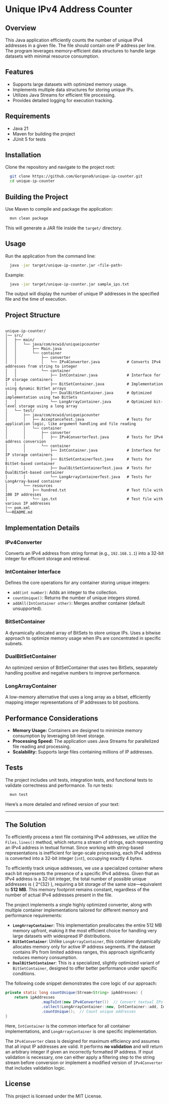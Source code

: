 # Unique IPv4 Address Counter

## Overview
This Java application efficiently counts the number of unique IPv4 addresses in a given file. 
The file should contain one IP address per line. The program leverages memory-efficient data structures to handle large datasets with minimal resource consumption.

## Features
- Supports large datasets with optimized memory usage.
- Implements multiple data structures for storing unique IPs.
- Utilizes Java Streams for efficient file processing.
- Provides detailed logging for execution tracking.

## Requirements
- Java 21
- Maven for building the project
- JUnit 5 for tests

## Installation
Clone the repository and navigate to the project root:
```sh
  git clone https://github.com/Gorgona9/unique-ip-counter.git
  cd unique-ip-counter
```

## Building the Project
Use Maven to compile and package the application:
```sh
  mvn clean package
```
This will generate a JAR file inside the `target/` directory.

## Usage
Run the application from the command line:
```sh
  java -jar target/unique-ip-counter.jar <file-path>
```
Example:
```sh
  java -jar target/unique-ip-counter.jar sample_ips.txt
```
The output will display the number of unique IP addresses 
in the specified file and the time of execution.

## Project Structure
```

unique-ip-counter/
│── src/
│   ├── main/
│   │   └── java/com/ecwid/uniqueipcounter
│   │       ├── Main.java
│   │       └── container
│   │           ├── converter
│   │           │   └── IPv4Converter.java            # Converts IPv4 addresses from string to integer
│   │           └── container
│   │               ├── IntContainer.java             # Interface for IP storage containers
│   │               ├── BitSetContainer.java          # Implementation using dynamic BitSet arrays
│   │               ├── DualBitSetContainer.java      # Optimized implementation using two BitSets
│   │               └── LongArrayContainer.java       # Optimized bit-level storage using a long array
│   └── test/
│       ├── java/com/ecwid/uniqueipcounter
│       │   ├── AcceptanceTest.java                   # Tests for application logic, like argument handling and file reading
│       │   └── container
│       │       ├── converter
│       │       │   ├── IPv4ConverterTest.java        # Tests for IPv4 address conversion
│       │       └── container
│       │           ├── IntContainer.java             # Interface for IP storage containers
│       │           ├── BitSetContainerTest.java      # Tests for BitSet-based container
│       │           ├── DualBitSetContainerTest.java  # Tests for DualBitSet-based container
│       │           └── LongArrayContainerTest.java   # Tests for LongArray-based container
│       └── resources
│           ├── hundred.txt                           # Test file with 100 IP addresses
│           └── ips.txt                               # Test file with various IP addresses
│── pom.xml
└──README.md
```

## Implementation Details
### **IPv4Converter**
Converts an IPv4 address from string format (e.g., `192.168.1.1`) into a 32-bit integer for efficient storage and retrieval.

### **IntContainer Interface**
Defines the core operations for any container storing unique integers:
- `add(int number)`: Adds an integer to the collection.
- `countUnique()`: Returns the number of unique integers stored.
- `addAll(IntContainer other)`: Merges another container (default unsupported).

### **BitSetContainer**
A dynamically allocated array of BitSets to store unique IPs. Uses a bitwise approach to optimize memory usage when IPs are concentrated in specific subnets.

### **DualBitSetContainer**
An optimized version of BitSetContainer that uses two BitSets, separately handling positive and negative numbers to improve performance.

### **LongArrayContainer**
A low-memory alternative that uses a long array as a bitset, efficiently mapping integer representations of IP addresses to bit positions.

## Performance Considerations
- **Memory Usage:** Containers are designed to minimize memory consumption by leveraging bit-level storage.
- **Processing Speed:** The application uses Java Streams for parallelized file reading and processing.
- **Scalability:** Supports large files containing millions of IP addresses.

## Tests
The project includes unit tests, integration tests, and functional tests to validate correctness and performance.
To run tests:
```sh
  mvn test
```

Here’s a more detailed and refined version of your text:

---

## **The Solution**

To efficiently process a text file containing IPv4 addresses, we utilize the `Files.lines()` method, which returns a stream of strings, each representing an IPv4 address in textual format. Since working with string-based representations is inefficient for large-scale processing, each IPv4 address is converted into a 32-bit integer (`int`), occupying exactly 4 bytes.

To efficiently track unique addresses, we use a specialized container where each bit represents the presence of a specific IPv4 address. Given that an IPv4 address is a 32-bit integer, the total number of possible unique addresses is \( 2^{32} \), requiring a bit storage of the same size—equivalent to **512 MB**. This memory footprint remains constant, regardless of the number of actual IPv4 addresses present in the file.

The project implements a single highly optimized converter, along with multiple container implementations tailored for different memory and performance requirements:

- **`LongArrayContainer`**: This implementation preallocates the entire 512 MB memory upfront, making it the most efficient choice for handling very large datasets with widespread IP distributions.
- **`BitSetContainer`**: Unlike `LongArrayContainer`, this container dynamically allocates memory only for active IP address segments. If the dataset contains IPs from limited address ranges, this approach significantly reduces memory consumption.
- **`DualBitSetContainer`**: This is a specialized, slightly optimized variant of `BitSetContainer`, designed to offer better performance under specific conditions.

The following code snippet demonstrates the core logic of our approach:

```java
private static long countUnique(Stream<String> ipAddresses) {
    return ipAddresses
                .mapToInt(new IPv4Converter())  // Convert textual IPs to integers
                .collect(LongArrayContainer::new, IntContainer::add, IntContainer::addAll)
                .countUnique();  // Count unique addresses
}
```  

Here, `IntContainer` is the common interface for all container implementations, and `LongArrayContainer` is one specific implementation.

The `IPv4Converter` class is designed for maximum efficiency and assumes that all input IP addresses are valid. It performs **no validation** and will return an arbitrary integer if given an incorrectly formatted IP address. If input validation is necessary, one can either apply a filtering step to the string stream before conversion or implement a modified version of `IPv4Converter` that includes validation logic.

## License
This project is licensed under the MIT License.

